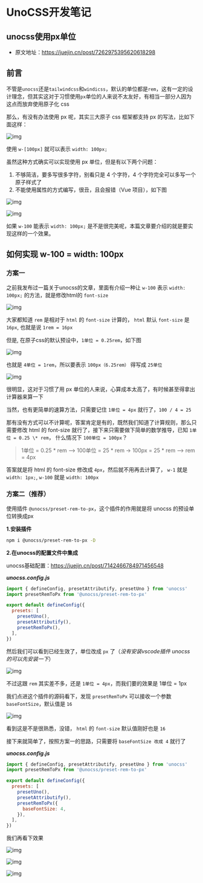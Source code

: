 # UnoCSS开发笔记

## unocss使用px单位

- 原文地址：https://juejin.cn/post/7262975395620618298

## 前言

不管是`unocss`还是`tailwindcss`和`windicss`，默认的单位都是`rem`，这有一定的设计理念，但其实这对于习惯使用`px`单位的人来说不太友好，有相当一部分人因为这点而放弃使用原子化 css

那么，有没有办法使用 px 呢，其实三大原子 css 框架都支持 px 的写法，比如下面这样：

![img](/images/html/css-frame/unocss/note/001/10001.png)

使用 `w-[100px]` 就可以表示 `width: 100px;`

虽然这种方式确实可以实现使用 px 单位，但是有以下两个问题：

1. 不够简洁，要多写很多字符，别看只是 4 个字符，4 个字符完全可以多写一个原子样式了
2. 不能使用属性的方式编写，很丑，且会报错（Vue 项目），如下图

![img](/images/html/css-frame/unocss/note/001/10002.png)

![img](/images/html/css-frame/unocss/note/001/10003.png)

如果 `w-100` 能表示 `width: 100px;` 是不是很完美呢，本篇文章要介绍的就是要实现这样的一个效果。

## 如何实现 w-100 = width: 100px

### 方案一

之前我发布过一篇关于unocss的文章，里面有介绍一种让 `w-100` 表示 `width: 100px;` 的方法，就是修改html的 `font-size`

![img](/images/html/css-frame/unocss/note/001/10004.png)

大家都知道 `rem` 是相对于 `html` 的 `font-size` 计算的， `html` 默认 `font-size` 是 `16px`, 也就是说 `1rem = 16px`

但是, 在原子css的默认预设中，`1单位 = 0.25rem`，如下图

![img](/images/html/css-frame/unocss/note/001/10005.png)

也就是 `4单位 = 1rem`，所以要表示 `100px（6.25rem）` 得写成 `25单位`

![img](/images/html/css-frame/unocss/note/001/10006.png)

很明显，这对于习惯了用 px 单位的人来说，心算成本太高了，有时候甚至得拿出计算器来算一下

当然，也有更简单的速算方法，只需要记住 `1单位 = 4px` 就行了，`100 / 4 = 25`

那有没有方式可以不计算呢，答案肯定是有的，既然我们知道了计算规则，那么只需要修改 html 的 font-size 就行了，接下来只需要做下简单的数学推导，已知 `1单位 = 0.25 \* rem`， 什么情况下 `100单位 = 100px`？

> 1单位 = 0.25 * rem --> 100单位 = 25 * rem -> 100px = 25 * rem --> rem = 4px

答案就是将 html 的 font-size 修改成 `4px`，然后就不用再去计算了， `w-1` 就是 `width: 1px;`, `w-100` 就是 `width: 100px`



### 方案二（推荐）

使用插件 `@unocss/preset-rem-to-px`，这个插件的作用就是将 unocss 的预设单位转换成px

**1.安装插件**

```sh
npm i @unocss/preset-rem-to-px -D
```

**2.在unocss的配置文件中集成**

unocss基础配置：https://juejin.cn/post/7142466784971456548

***unocss.config.js***

```js
import { defineConfig, presetAttributify, presetUno } from 'unocss'
import presetRemToPx from '@unocss/preset-rem-to-px'

export default defineConfig({
  presets: [
    presetUno(),
    presetAttributify(),
    presetRemToPx(),
  ],
})
```

然后我们可以看到已经生效了，单位改成 `px` 了（*没有安装vscode插件 unocss 的可以先安装一下*）

![img](/images/html/css-frame/unocss/note/001/10007.png)

不过这跟 `rem` 其实差不多，还是 `1单位 = 4px`，而我们要的效果是 1单位 = 1px

我们点进这个插件的源码看下，发现 `presetRemToPx` 可以接收一个参数 `baseFontSize`，默认值是 `16`

![img](/images/html/css-frame/unocss/note/001/10008.png)

看到这是不是很熟悉，没错， `html` 的 `font-size` 默认值刚好也是 `16`

接下来就简单了，按照方案一的思路，只需要将 `baseFontSize 改成 4` 就行了

***unocss.config.js***

```js
import { defineConfig, presetAttributify, presetUno } from 'unocss'
import presetRemToPx from '@unocss/preset-rem-to-px'

export default defineConfig({
  presets: [
    presetUno(),
    presetAttributify(),
    presetRemToPx({
      baseFontSize: 4,
    }),
  ],
})
```

我们再看下效果

![img](/images/html/css-frame/unocss/note/001/10009.png)

![img](/images/html/css-frame/unocss/note/001/10010.png)

![img](/images/html/css-frame/unocss/note/001/10011.png)